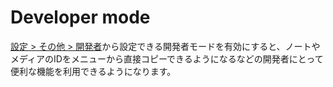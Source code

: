 # Developer mode

[設定 > その他 > 開発者](x-mi-web://settings/other)から設定できる開発者モードを有効にすると、ノートやメディアのIDをメニューから直接コピーできるようになるなどの開発者にとって便利な機能を利用できるようになります。

